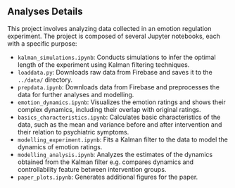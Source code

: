 ## Analyses Details

This project involves analyzing data collected in an emotion regulation experiment. The project is composed of several Jupyter notebooks, each with a specific purpose:

- `kalman_simulations.ipynb`: Conducts simulations to infer the optimal length of the experiment using Kalman filtering techniques.
- `loaddata.py`: Downloads raw data from Firebase and saves it to the `../data/` directory.
- `prepdata.ipynb`: Downloads data from Firebase and preprocesses the data for further analyses and modelling.
- `emotion_dynamics.ipynb`: Visualizes the emotion ratings and shows their complex dynamics, including their overlap with original ratings.
- `basics_characteristics.ipynb`: Calculates basic characteristics of the data, such as the mean and variance before and after intervention and their relation to psychiatric symptoms.
- `modelling_experiment.ipynb`: Fits a Kalman filter to the data to model the dynamics of emotion ratings.
- `modelling_analysis.ipynb`: Analyzes the estimates of the dynamics obtained from the Kalman filter e.g. compares dynamics and controllability feature between intervention groups.
- `paper_plots.ipynb`: Generates additional figures for the paper.

